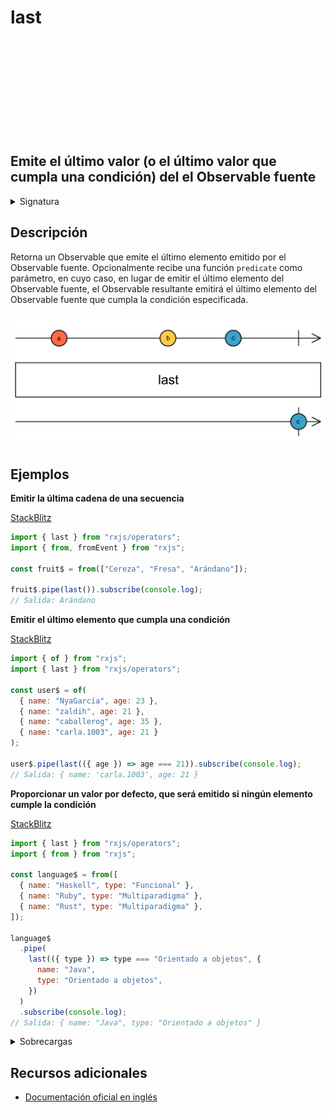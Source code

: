 <div class="page-heading">

# last

<a target="_blank" href="https://github.com/ReactiveX/rxjs/blob/master/src/internal/operators/last.ts">
<svg>
  <use xlink:href="/assets/icons/github.svg#github"></use>
</svg>
</a>
</div>

<h2 class="subtitle"> Emite el último valor (o el último valor que cumpla una condición) del el Observable fuente
</h2>

<details>
<summary>Signatura</summary>

### Firma

`last<T, D>(predicate?: (value: T, index: number, source: Observable<T>) => boolean, defaultValue?: D): OperatorFunction<T, T | D>`

### Parámetros

<table>
<tr><td>predicate</td><td>Opcional. El valor por defecto es <code>undefined</code>.
La condición que el elemento emitido por la fuente debe cumplir.</td></tr>
<tr><td>defaultValue</td><td>Opcional. El valor por defecto es <code>undefined</code>.
El valor por defecto opcional que se emitirá en el caso de que ningún elemento cumpla la condición o si no se emite ningún valor.</td></tr>
</table>

### Retorna

`OperatorFunction<T, T | D>`: Un Observable que emite el último elemento del Observable que cumpla la condición, o un `NoSuchElementException` si no se emite ningún elemento.

### Lanza

`EmptyError` Propaga un `EmptyError` a la _callback_ de error del Observable si este se completa antes de emitir alguna notificación `next`.

`Error` - Se lanza en el caso de que ningún elemento cumple la condición especificada por el Observable fuente.

</details>

## Descripción

Retorna un Observable que emite el último elemento emitido por el Observable fuente. Opcionalmente recibe una función `predicate` como parámetro, en cuyo caso, en lugar de emitir el último elemento del Observable fuente, el Observable resultante emitirá el último elemento del Observable fuente que cumpla la condición especificada.

<img src="assets/images/marble-diagrams/filtering/last.png" alt="Diagrama de canicas del operador last">

## Ejemplos

**Emitir la última cadena de una secuencia**

<a target="_blank" href="https://stackblitz.com/edit/rxjs-last-1?file=index.ts">StackBlitz</a>

```javascript
import { last } from "rxjs/operators";
import { from, fromEvent } from "rxjs";

const fruit$ = from(["Cereza", "Fresa", "Arándano"]);

fruit$.pipe(last()).subscribe(console.log);
// Salida: Arándano
```

**Emitir el último elemento que cumpla una condición**

<a target="_blank" href="https://stackblitz.com/edit/rxjs-last-2?file=index.ts">StackBlitz</a>

```javascript
import { of } from "rxjs";
import { last } from "rxjs/operators";

const user$ = of(
  { name: "NyaGarcía", age: 23 },
  { name: "zaldih", age: 21 },
  { name: "caballerog", age: 35 },
  { name: "carla.1003", age: 21 }
);

user$.pipe(last(({ age }) => age === 21)).subscribe(console.log);
// Salida: { name: 'carla.1003', age: 21 }
```

**Proporcionar un valor por defecto, que será emitido si ningún elemento cumple la condición**

<a target="_blank" href="https://stackblitz.com/edit/rxjs-last-3?file=index.ts">StackBlitz</a>

```javascript
import { last } from "rxjs/operators";
import { from } from "rxjs";

const language$ = from([
  { name: "Haskell", type: "Funcional" },
  { name: "Ruby", type: "Multiparadigma" },
  { name: "Rust", type: "Multiparadigma" },
]);

language$
  .pipe(
    last(({ type }) => type === "Orientado a objetos", {
      name: "Java",
      type: "Orientado a objetos",
    })
  )
  .subscribe(console.log);
// Salida: { name: "Java", type: "Orientado a objetos" }
```

<details>
<summary>Sobrecargas</summary>
<div class="overload-container">

<div class="overload-section">

### Firma

`last(predicate?: null, defaultValue?: D): OperatorFunction<T, T | D>`

### Parámetros

<table>
<tr><td>predicate</td><td>Opcional. El valor por defecto es <code>undefined</code>.
Tipo: <code>null</code>.</td></tr>
<tr><td>defaultValue</td><td>Opcional. El valor por defecto es <code>undefined</code>.
Tipo: <code>D</code>.</td></tr>
</table>

### Retorna

`OperatorFunction<T, T | D>`

</div>

<div class="overload-section">

### Firma

`last(predicate: (value: T, index: number, source: Observable<T>) => value is S, defaultValue?: S): OperatorFunction<T, S>`

### Parámetros

<table>
<tr><td>predicate</td><td>Tipo: <code>(value: T, index: number, source: Observable) => value is S</code>.</td></tr>
<tr><td>defaultValue</td><td>Opcional. El valor por defecto es <code>undefined</code>.
Tipo: <code>S</code>.</td></tr>
</table>

### Retorna

`OperatorFunction<T, S>`

</div>

<div class="overload-section">

### Firma

`last(predicate: (value: T, index: number, source: Observable<T>) => boolean, defaultValue?: D): OperatorFunction<T, T | D>`

### Parámetros

<table>
<tr><td>predicate</td><td>Tipo: <code>(value: T, index: number, source: Observable) => boolean</code>.</td></tr>
<tr><td>defaultValue</td><td>Opcional. El valor por defecto es <code>undefined</code>.
Tipo: <code>D</code>.</td></tr>
</table>

### Retorna

`OperatorFunction<T, T | D>`

</div>

</div>
</details>

## Recursos adicionales

- <a target="_blank" href="https://rxjs.dev/api/operators/last">Documentación oficial en inglés</a>
